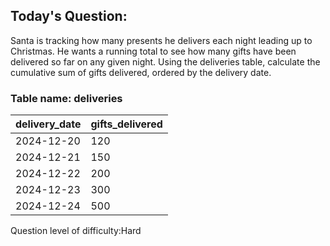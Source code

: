 ## Today's Question:

Santa is tracking how many presents he delivers each night leading up 
to Christmas. He wants a running total to see how many gifts have been 
delivered so far on any given night. Using the deliveries table, calculate 
the cumulative sum of gifts delivered, ordered by the delivery date.

### Table name: deliveries

| delivery_date | gifts_delivered | 
|---------------|-----------------|
| 2024-12-20    | 120             | 
| 2024-12-21    | 150             | 
| 2024-12-22    | 200             | 
| 2024-12-23    | 300             | 
| 2024-12-24    | 500             | 


Question level of difficulty:Hard
